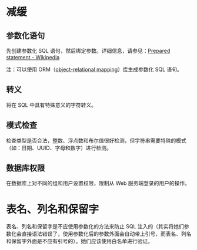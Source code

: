 # 减缓

## 参数化语句

先创建参数化 SQL 语句，然后绑定参数。详细信息，请参见：[Prepared statement - Wikipedia](https://en.wikipedia.org/wiki/Prepared_statement#C#\_ADO.NET)

注：可以使用 ORM（[object-relational mapping](https://en.wikipedia.org/wiki/Object-relational_mapping)）库生成参数化 SQL 语句。

## 转义

将在 SQL 中具有特殊意义的字符转义。

## 模式检查

检查类型是否合法，整数、浮点数和布尔值很好检测，但字符串需要特殊的模式（如：日期、UUID、字母和数字）进行检测。

## 数据库权限

在数据库上对不同的组和用户设置权限，限制从 Web 服务端登录的用户的操作。

# 表名、列名和保留字

表名、列名和保留字是不应使用参数化的方法来防止 SQL 注入的（其实将她们参数化会直接语法错误了，使用参数化后的参数外面会自动带上引号，而表名、列名和保留字外面是不应有引号的）。她们应该使用白名单进行验证。
